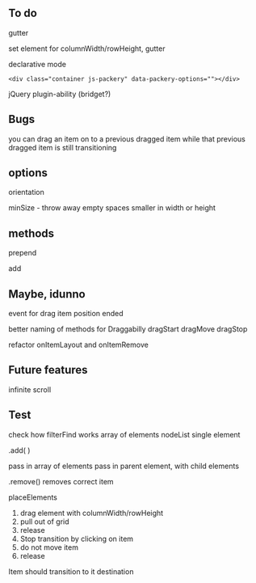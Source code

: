 
## To do

gutter

set element for columnWidth/rowHeight, gutter

declarative mode

    <div class="container js-packery" data-packery-options=""></div>

<!-- animation callback -->

<!-- gridded draggable, release item and catch it before placement transition has ended -->

<!-- on resize, don't trigger layout if size hasn't changed -->

<!-- placed draggable item should be on top when released -->

jQuery plugin-ability (bridget?)

<!-- animation
1. set transform to new destination
2. once element reaches destination, remove transform, set top/left -->

## Bugs

you can drag an item on to a previous dragged item while that previous dragged item is still transitioning
<!-- Drag one item then another will set crazy offsets -->



## options

orientation
<!-- rowHeight -->
<!-- columnWidth -->
<!-- placeElements -->
<!-- transitionDuration -->
minSize - throw away empty spaces smaller in width or height


## methods

prepend
<!-- append -->
<!-- destroy -->
<!-- layoutItems -->
<!-- layout -->
add
<!-- remove -->

## Maybe, idunno

event for drag item position ended

better naming of methods for Draggabilly
dragStart
dragMove
dragStop

refactor onItemLayout and onItemRemove

## Future features

infinite scroll

<!-- drag & drop -->


## Test

check how filterFind works
array of elements
nodeList
single element

.add( )

pass in array of elements
pass in parent element, with child elements


.remove() removes correct item

placeElements


1. drag element with columnWidth/rowHeight
2. pull out of grid
3. release
4. Stop transition by clicking on item
5. do not move item
6. release

Item should transition to it destination
